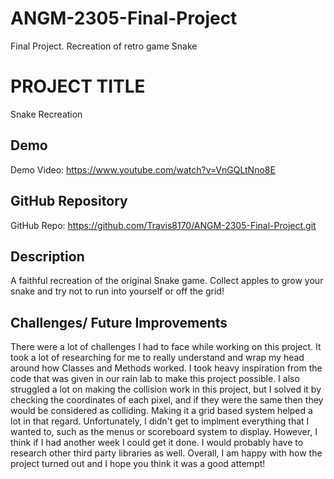 # ANGM-2305-Final-Project
Final Project. Recreation of retro game Snake

# PROJECT TITLE
Snake Recreation

## Demo
Demo Video: https://www.youtube.com/watch?v=VnGQLtNno8E

## GitHub Repository
GitHub Repo: https://github.com/Travis8170/ANGM-2305-Final-Project.git

## Description
A faithful recreation of the original Snake game.
Collect apples to grow your snake and try not to
run into yourself or off the grid!

## Challenges/ Future Improvements
There were a lot of challenges I had to face while working
on this project. It took a lot of researching for me to really
understand and wrap my head around how Classes and Methods worked.
I took heavy inspiration from the code that was given in our
rain lab to make this project possible. I also struggled a lot
on making the collision work in this project, but I solved it
by checking the coordinates of each pixel, and if they were
the same then they would be considered as colliding. Making
it a grid based system helped a lot in that regard. Unfortunately,
I didn't get to implment everything that I wanted to, such as
the menus or scoreboard system to display. However, I think
if I had another week I could get it done. I would probably
have to research other third party libraries as well. Overall,
I am happy with how the project turned out and I hope you think
it was a good attempt!